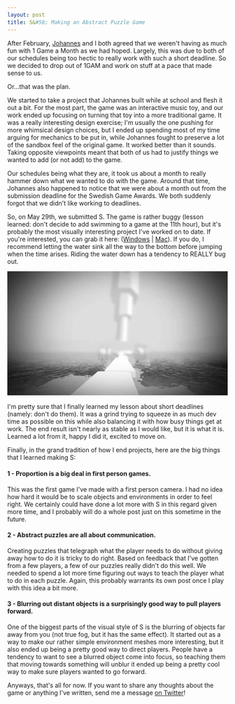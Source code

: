 ```yaml
---
layout: post
title: S&#58; Making an Abstract Puzzle Game
---
```


After February, [Johannes](http://johannesg.com/index.html) and I both agreed that we weren't having as much fun with 1 Game a Month as we had hoped. Largely, this was due to both of our schedules being too hectic to really work with such a short deadline. So we decided to drop out of 1GAM and work on stuff at a pace that made sense to us. 

Or...that was the plan. 

We started to take a project that Johannes built while at school and flesh it out a bit. For the most part, the game was an interactive music toy, and our work ended up focusing on turning that toy into a more traditional game. It was a really interesting design exercise; I'm usually the one pushing for more whimsical design choices, but I ended up spending most of my time arguing for mechanics to be put in, while Johannes fought to preserve a lot of the sandbox feel of the original game. It worked better than it sounds. Taking opposite viewpoints meant that both of us had to justify things we wanted to add (or not add) to the game.

Our schedules being what they are, it took us about a month to really hammer down what we wanted to do with the game. Around that time, Johannes also happened to notice that we were about a month out from the submission deadline for the Swedish Game Awards. We both suddenly forgot that we didn't like working to deadlines. 

So, on May 29th, we submitted S. The game is rather buggy (lesson learned: don't decide to add swimming to a game at the 11th hour), but it's probably the most visually interesting project I've worked on to date. If you're interested, you can grab it here: ([Windows](https://dl.dropboxusercontent.com/u/6128167/Windows.zip) | [Mac](https://dl.dropboxusercontent.com/u/6128167/S.zip)). If you do, I recommend letting the water sink all the way to the bottom before jumping when the time arises. Riding the water down has a tendency to REALLY bug out. 


![Alt Text](/images/post_images/s/s.jpg)

I'm pretty sure that I finally learned my lesson about short deadlines (namely: don't do them). It was a grind trying to squeeze in as much dev time as possible on this while also balancing it with how busy things get at work. The end result isn't nearly as stable as I would like, but it is what it is. Learned a lot from it, happy I did it, excited to move on. 

Finally, in the grand tradition of how I end projects, here are the big things that I learned making S: <br>

<h4>1 - <strong>Proportion is a big deal in first person games. </strong></h4>
This was the first game I've made with a first person camera. I had no idea how hard it would be to scale objects and environments in order to feel right. We certainly could have done a lot more with S in this regard given more time, and I probably will do a whole post just on this sometime in the future.

<h4>2 - <strong>Abstract puzzles are all about communication.</strong></h4>
Creating puzzles that telegraph what the player needs to do without giving away how to do it is tricky to do right. Based on feedback that I've gotten from a few players, a few of our puzzles really didn't do this well. We needed to spend a lot more time figuring out ways to teach the player what to do in each puzzle. Again, this probably warrants its own post once I play with this idea a bit more. 

<h4>3 - <strong>Blurring out distant objects is a surprisingly good way to pull players forward. </strong></h4>
One of the biggest parts of the visual style of S is the blurring of objects far away from you (not true fog, but it has the same effect). It started out as a way to make our rather simple environment meshes more interesting, but it also ended up being a pretty good way to direct players. People have a tendency to want to see a blurred object come into focus, so teaching them that moving towards something will unblur it ended up being a pretty cool way to make sure players wanted to go forward.

Anyways, that's all for now. If you want to share any thoughts about the game or anything I've written, send me a message [on Twitter](http://twitter.com/khalladay)!

